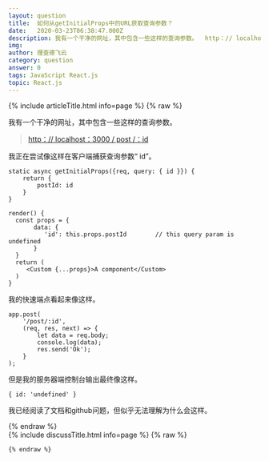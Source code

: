 ```yaml
---
layout: question
title:  如何从getInitialProps中的URL获取查询参数？
date:   2020-03-23T06:38:47.000Z
description: 我有一个干净的网址，其中包含一些这样的查询参数。  http：// localhost：3000 / post /：id我正在尝试像这样在客户...
img: 
author: 理查德飞云
category: question
answer: 0
tags: JavaScript React.js
topic: React.js
---
```

<div class="article-root">
  <div class="article">
    {% include articleTitle.html info=page %}
    {% raw %}
    <div class="article-content"><p><font style="vertical-align: inherit;"><font style="vertical-align: inherit;">我有一个干净的网址，其中包含一些这样的查询参数。</font></font></p>

<blockquote>
  <p><a href="http://localhost:3000/post/:id" rel="noreferrer"><font style="vertical-align: inherit;"><font style="vertical-align: inherit;">http：// localhost：3000 / post /：id</font></font></a></p>
</blockquote>

<p><font style="vertical-align: inherit;"><font style="vertical-align: inherit;">我正在尝试像这样在客户端捕获查询参数“ id”。</font></font></p>

<pre><code>static async getInitialProps({req, query: { id }}) {<font></font>
    return {<font></font>
        postId: id<font></font>
    }<font></font>
}<font></font>
<font></font>
render() {<font></font>
  const props = { <font></font>
       data: {<font></font>
          'id': this.props.postId        // this query param is undefined<font></font>
       }<font></font>
  }<font></font>
  return (<font></font>
     &lt;Custom {...props}&gt;A component&lt;/Custom&gt;<font></font>
  )<font></font>
}<font></font>
</code></pre>

<p><font style="vertical-align: inherit;"><font style="vertical-align: inherit;">我的快速端点看起来像这样。</font></font></p>

<pre><code>app.post(<font></font>
    '/post/:id',<font></font>
    (req, res, next) =&gt; {<font></font>
        let data = req.body;<font></font>
        console.log(data);<font></font>
        res.send('Ok');<font></font>
    }<font></font>
);<font></font>
</code></pre>

<p><font style="vertical-align: inherit;"><font style="vertical-align: inherit;">但是我的服务器端控制台输出最终像这样。</font></font></p>

<pre><code>{ id: 'undefined' }
</code></pre>

<p><font style="vertical-align: inherit;"><font style="vertical-align: inherit;">我已经阅读了文档和github问题，但似乎无法理解为什么会这样。</font></font></p></div>
    {% endraw %}
  </div>

  <div class="discuss-wrapper">
    {% include discussTitle.html info=page %}
    {% raw %}
    
    {% endraw %}
  </div>
<div>

